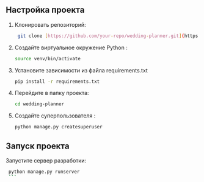 
## Настройка проекта

1. Клонировать репозиторий:
   ```bash
    git clone [https://github.com/your-repo/wedding-planner.git](https://github.com/your-repo/wedding-planner.git)
    ```

2. Создайте виртуальное окружение Python :
    ```bash
    source venv/bin/activate
    ```

3. Установите зависимости из файла requirements.txt
    ```bash
    pip install -r requirements.txt
    ```

4. Перейдите в папку проекта:
    ```bash
    cd wedding-planner
    ```

5. Cоздайте суперпользователя :
    ```bash
    python manage.py createsuperuser
    ```

## Запуск проекта

Запустите сервер разработки:
   ```bash
    python manage.py runserver
    ```